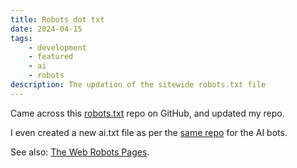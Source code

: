 ```yaml
---
title: Robots dot txt
date: 2024-04-15
tags: 
    - development
    - featured
    - ai
    - robots
description: The updation of the sitewide robots.txt file
---
```

Came across this <a href="https://github.com/ai-robots-txt/ai.robots.txt/blob/main/robots.txt" target="_blank">robots.txt</a> repo on GitHub, and updated my repo.

I even created a new ai.txt file as per the <a href="https://github.com/ai-robots-txt/ai.robots.txt/blob/main/ai.txt" target="_blank">same repo</a> for the AI bots.

See also: <a href="https://www.robotstxt.org/robotstxt.html" target="_blank">The Web Robots Pages</a>.

